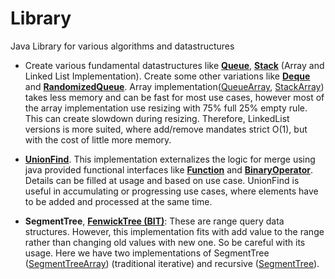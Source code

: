 # Library
Java Library for various algorithms and datastructures

- Create various fundamental datastructures like [**Queue**](src/main/java/pr/lib/ds/collection/Queue.java), [**Stack**](src/main/java/pr/lib/ds/collection/Stack.java) (Array and Linked List Implementation). Create some other variations like [**Deque**](src/main/java/pr/lib/ds/collection/Deque.java) and [**RandomizedQueue**](src/main/java/pr/lib/ds/collection/RandomizedQueue.java). Array implementation([QueueArray](src/main/java/pr/lib/ds/collection/QueueArray.java), [StackArray](src/main/java/pr/lib/ds/collection/StackArray.java)) takes less memory and can be fast for most use cases, however most of the array implementation use resizing with 75% full 25% empty rule. This can create slowdown during resizing. Therefore, LinkedList versions is more suited, where add/remove mandates strict O(1), but with the cost of little more memory.

- [**UnionFind**](src/main/java/pr/lib/ds/set/disjointset/UnionFind.java). This implementation externalizes the logic for merge using java provided functional interfaces like [**Function**](https://docs.oracle.com/javase/8/docs/api/java/util/function/Function.html) and [**BinaryOperator**](https://docs.oracle.com/javase/8/docs/api/java/util/function/BinaryOperator.html). Details can be filled at usage and based on use case.  UnionFind is useful in accumulating or progressing use cases, where elements have to be added and processed at the same time.

- **SegmentTree**, [**FenwickTree (BIT)**](src/main/java/pr/lib/ds/tree/fenwicktreearr/FenwickTreeArr.java): These are range query data structures. However, this implementation fits with add value to the range rather than changing old values with new one. So be careful with its usage. Here we have two implementations of SegmentTree ([SegmentTreeArray](src/main/java/pr/lib/ds/tree/segmenttree/SegmentTreeArr.java)) (traditional iterative) and recursive ([SegmentTree](src/main/java/pr/lib/ds/tree/segmenttree/SegmentTreeRec.java)).
